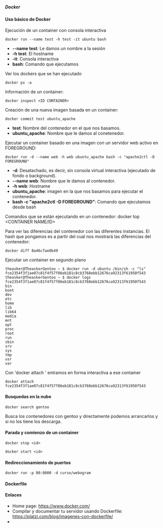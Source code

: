##### Docker

#### Uso básico de Docker
Ejecución de un container con consola interactiva

	docker run --name test -h test -it ubuntu bash

  * **--name test**: Le damos un nombre a la sesión
  * **-h test**: El hostname
  * **-it**: Consola interactiva
  * **bash**: Comando que ejecutamos

Ver los dockers que se han ejecutado

	docker ps -a

Información de un container:

	docker inspect <ID CONTAINER>

Creación de una nueva imagen basada en un container:

	docker commit test ubuntu_apache

 * **test**: Nombre del contenedor en el que nos basamos.
 * **ubuntu_apache**: Nombre que le damos al conetenedor.

Ejecutar un container basado en una imagen con un servidor web activo en FOREGROUND:

	docker run -d --name web -h web ubuntu_apache bash -c "apache2ctl -D FOREGROUND"

 * **-d**: Desatachado, es decir, sin consola virtual interactiva (ejecutado de fondo o background).
 * **--name web**: Nombre que le damos al contenedor.
 * **-h web**: Hostname
 * **ubuntu_apache**: imagen en la que nos basamos para ejecutar el contenedor.
 * **bash -c "apache2ctl -D FOREGROUND"**: Comando que ejecutamos desde bash

Comandos que se están ejecutando en un contenedor:
	docker top <CONTAINER NAME/ID>

Para ver las diferencias del contenedor con las diferentes instancias. El hash que pongamos es a partir del cual nos mostrará las diferencias del contenedor:

	docker diff 8a46cfae0b49

Ejecutar un container en segundo plano

	theasker@TheaskerGentoo ~ $ docker run -d ubuntu /bin/sh -c "ls"
	fce2354f3f1ae07c81f4f57f86eb181c8cb3768ebb12676ca92313f61950f543
	theasker@TheaskerGentoo ~ $ docker logs fce2354f3f1ae07c81f4f57f86eb181c8cb3768ebb12676ca92313f61950f543
	bin
	boot
	dev
	etc
	home
	lib
	lib64
	media
	mnt
	opt
	proc
	root
	run
	sbin
	srv
	sys
	tmp
	usr
	var

Con 'docker attach <hash>' entramos en forma interactiva a ese container

	docker attach fce2354f3f1ae07c81f4f57f86eb181c8cb3768ebb12676ca92313f61950f543

#### Busquedas en la nube

	docker search gentoo

Busca los contenedores con gentoo y directamente podemos arrancarlos y si no los tiene los descarga.

#### Parada y comienzo de un container

	docker stop <id>

	docker start <id>

#### Redireccionamiento de puertos

	docker run -p 80:8000 -d curso/webogram

#### Dockerfile

#### Enlaces

  * Home page: https://www.docker.com/
  * Compilar y documentar tu servidor usando Dockerfile: https://platzi.com/blog/imagenes-con-dockerfile/
  * 
